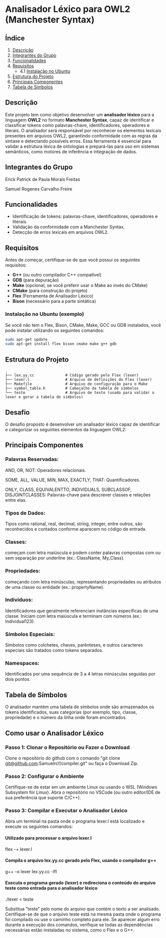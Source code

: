 # Analisador Léxico para OWL2 (Manchester Syntax)

## Índice

1. [Descrição](#descrição)
2. [Integrantes do Grupo](#integrantes-do-grupo)
3. [Funcionalidades](#funcionalidades)
4. [Requisitos](#requisitos)
   - 4.1 [Instalação no Ubuntu](#instalação-no-ubuntu-exemplo)
5. [Estrutura do Projeto](#estrutura-do-projeto)
6. [Principais Componentes](#principais-componentes)
7. [Tabela de Símbolos](#tabela-de-símbolos)

## Descrição
Este projeto tem como objetivo desenvolver um **analisador léxico** para a linguagem **OWL2** no formato **Manchester Syntax**, capaz de identificar e classificar tokens como palavras-chave, identificadores, operadores e literais. O analisador será responsável por reconhecer os elementos lexicais presentes em arquivos OWL2, garantindo conformidade com as regras da sintaxe e detectando possíveis erros. Essa ferramenta é essencial para validar a estrutura léxica de ontologias e prepará-las para uso em sistemas semânticos, como motores de inferência e integração de dados.

## Integrantes do Grupo
Erick Patrick de Paula Morais Freitas

Samuel Rogenes Carvalho Freire

## Funcionalidades
- Identificação de tokens: palavras-chave, identificadores, operadores e literais.
- Validação da conformidade com a Manchester Syntax.
- Detecção de erros lexicais em arquivos OWL2.

## Requisitos

Antes de começar, certifique-se de que você possui os seguintes requisitos:

- **G++** (ou outro compilador C++ compatível)
- **GDB** (para depuração)
- **Make** (opcional, se você preferir usar o Make ao invés do CMake)
- **CMake** (para construção do projeto)
- **Flex** (Ferramenta de Analisador Léxico)
- **Bison** (necessário para a parte sintática)

### Instalação no Ubuntu (exemplo)

Se você não tem o Flex, Bison, CMake, Make, GCC ou GDB instalados, você pode instalar utilizando os seguintes comandos:

```bash
sudo apt-get update
sudo apt-get install flex bison cmake make g++ gdb
```

## Estrutura do Projeto

```plaintext
.
├── lex.yy.cc              # Código gerado pelo Flex (lexer)
├── lexer.l                # Arquivo de definições do Flex (lexer)
├── Makefile               # Arquivo de configuração para o Make
├── symbol_table.h         # Cabeçalho da tabela de símbolos
└── teste                  # Arquivo de texto (usado para validar o lexer e gerar a tabela de símbolos)
```



## Desafio
O desafio proposto é desenvolver um analisador léxico capaz de identificar e categorizar os seguintes elementos da linguagem OWL2:

## Principais Componentes
### Palavras Reservadas:

AND, OR, NOT: Operadores relacionais.

SOME, ALL, VALUE, MIN, MAX, EXACTLY, THAT: Quantificadores.

ONLY, CLASS, EQUIVALENTTO, INDIVIDUALS, SUBCLASSOF, DISJOINTCLASSES: Palavras-chave para descrever classes e relações entre elas.

### Tipos de Dados:

Tipos como rational, real, decimal, string, integer, entre outros, são reconhecidos e contados conforme aparecem no código de entrada.

### Classes:

começam com letra maiúscula e podem conter palavras compostas com ou sem separação por underline (ex.: ClassName, My_Class).

### Propriedades: 

começando com letra minúsculas, representando propriedades ou atributos de uma classe ou entidade (ex.: propertyName).

### Indivíduos: 

Identificadores que geralmente referenciam instâncias específicas de uma classe. Iniciam com letra maiúscula e terminam com números (ex.: Individual123).

### Símbolos Especiais:

Símbolos como colchetes, chaves, parênteses, e outros caracteres especiais são tratados como tokens separados.

### Namespaces:

Identificados por uma sequência de 3 a 4 letras minúsculas seguidas por dois pontos.

## Tabela de Símbolos

O analisador mantém uma tabela de símbolos onde são armazenados os tokens identificados, suas categorias (por exemplo, tipo, classe, propriedade) e o número da linha onde foram encontrados.

## Como usar o Analisador Léxico
### Passo 1: Clonar o Repositório ou Fazer o Download
Clone o repositório do github com o comando "git clone git@github.com:Samuelrcf/compiler.git" ou faça o Download Zip.

### Passo 2: Configurar o Ambiente
Certifique-se de estar em um ambiente Linux ou usando o WSL (Windows Subsystem for Linux).
Abra o repositório no VSCode (ou outro editor/IDE de sua preferência que suporte C/C++).

### Passo 3: Compilar e Executar o Analisador Léxico
Abra um terminal na pasta onde o programa lexer.l está localizado e execute os seguintes comandos:
#### Utilizado para processar o arquivo lexer.l
flex -+ lexer.l 
#### Compila o arquivo lex.yy.cc gerado pelo Flex, usando o compilador g++
g++ -o lexer lex.yy.cc -lfl
#### Executa o programa gerado (lexer) e redireciona o conteúdo do arquivo teste como entrada para o analisador léxico
./lexer < teste

Substitua "teste" pelo nome do arquivo que contém o texto a ser analisado.
Certifique-se de que o arquivo teste está na mesma pasta onde o programa foi compilado ou use o caminho completo para ele.
Se aparecer algum erro durante a execução dos comandos, verifique se todas as dependências necessárias estão instaladas no sistema, como o Flex e o G++.
